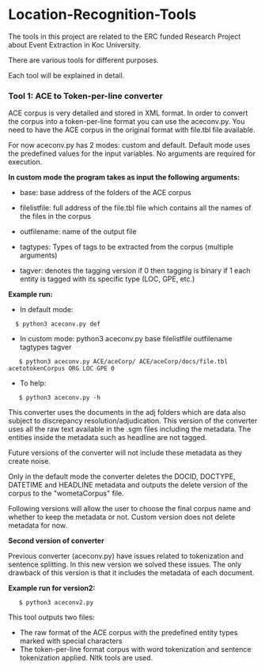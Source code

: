 # Location-Recognition-Tools

The tools in this project are related to the ERC funded Research Project about Event Extraction in Koc University.

There are various tools for different purposes.

Each tool will be explained in detail.

### Tool 1: ACE to Token-per-line converter

ACE corpus is very detailed and stored in XML format. In order to convert the corpus into a token-per-line format you can use the aceconv.py. You need to have the ACE corpus in the original format with file.tbl file available. 

For now aceconv.py has 2 modes: custom and default. Default mode uses the predefined values for the input variables. No arguments are required for execution.

**In custom mode the program takes as input the following arguments:**

* base: base address of the folders of the ACE corpus

* filelistfile: full address of the file.tbl file which contains all the names of the files in the corpus

* outfilename: name of the output file

* tagtypes: Types of tags to be extracted from the corpus (multiple arguments)

* tagver: denotes the tagging version if 0 then tagging is binary if 1 each entity is tagged with its specific type (LOC, GPE, etc.)

 **Example run:**
 
 * In default mode: 
 ```
   $ python3 aceconv.py def
```
 * In custom mode: python3 aceconv.py base filelistfile outfilename tagtypes tagver
 
 ```
    $ python3 aceconv.py ACE/aceCorp/ ACE/aceCorp/docs/file.tbl acetotokenCorpus ORG LOC GPE 0
```
 * To help:
 
 ```
    $ python3 aceconv.py -h
 ```
 
 This converter uses the documents in the adj folders which are data also subject to discrepancy resolution/adjudication. This version of the converter uses all the raw text available in the .sgm files including the metadata. The entities inside the metadata such as headline are not tagged. 
 
 Future versions of the converter will not include these metadata as they create noise.
 
 Only in the default mode the converter deletes the DOCID, DOCTYPE, DATETIME and HEADLINE metadata and outputs the delete version of the corpus to the "wometaCorpus" file. 
 
 Following versions will allow the user to choose the final corpus name and whether to keep the metadata or not. Custom version does not delete metadata for now.
 
 **Second version of converter**
 
 Previous converter (aceconv.py) have issues related to tokenization and sentence splitting. In this new version we solved these issues. The only drawback of this version is that it includes the metadata of each document. 
 
 **Example run for version2:**
 
  
 ```
    $ python3 aceconv2.py
 ```
 This tool outputs two files:
 * The raw format of the ACE corpus with the predefined entity types marked with special characters 
 * The token-per-line format corpus with word tokenization and sentence tokenization applied. Nltk tools are used. 
 
 

